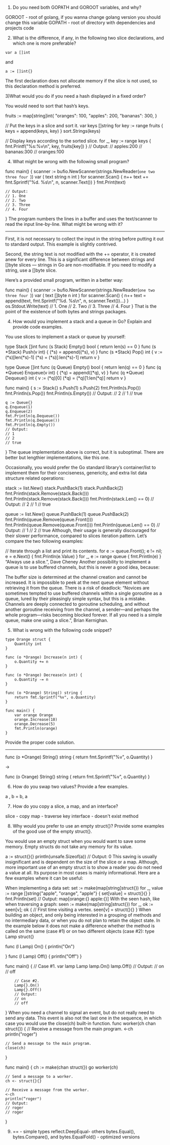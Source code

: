 1) Do you need both GOPATH and GOROOT variables, and why?

GOROOT - root of golang, if you wanna change golang version you should change this variable
GOPATH - root of directory with dependencies and projects code

2) What is the difference, if any, in the following two slice declarations, and which one is more preferable?
```
var a []int
```
and

```
a := []int{}
```

The first declaration does not allocate memory if the slice is not used, so this declaration method is preferred.

3)What would you do if you need a hash displayed in a fixed order?

You would need to sort that hash’s keys.

fruits := map[string]int{
	"oranges": 100,
	"apples":  200,
	"bananas": 300,
}

// Put the keys in a slice and sort it.
var keys []string
for key := range fruits {
	keys = append(keys, key)
}
sort.Strings(keys)

// Display keys according to the sorted slice.
for _, key := range keys {
	fmt.Printf("%s:%v\n", key, fruits[key])
}
// Output:
// apples:200
// bananas:300
// oranges:100

4) What might be wrong with the following small program?

func main() {
	scanner := bufio.NewScanner(strings.NewReader(`one
two
three
four
`))
	var (
		text string
		n    int
	)
	for scanner.Scan() {
		n++
		text += fmt.Sprintf("%d. %s\n", n, scanner.Text())
	}
	fmt.Print(text)

	// Output:
	// 1. One
	// 2. Two
	// 3. Three
	// 4. Four
}
The program numbers the lines in a buffer and uses the text/scanner to read the input line-by-line. What might be wrong with it?


---

First, it is not necessary to collect the input in the string before putting it out to standard output. This example is slightly contrived.

Second, the string text is not modified with the += operator, it is created anew for every line. This is a significant difference between strings and []byte slices — strings in Go are non-modifiable. If you need to modify a string, use a []byte slice.

Here’s a provided small program, written in a better way:

func main() {
	scanner := bufio.NewScanner(strings.NewReader(`one
two
three
four
`))
	var (
		text []byte
		n    int
	)
	for scanner.Scan() {
		n++
		text = append(text, fmt.Sprintf("%d. %s\n", n, scanner.Text())...)
	}
	os.Stdout.Write(text)
	// 1. One
	// 2. Two
	// 3. Three
	// 4. Four
}
That is the point of the existence of both bytes and strings packages.

4) How would you implement a stack and a queue in Go? Explain and provide code examples.

You use slices to implement a stack or queue by yourself:

type Stack []int
func (s Stack) Empty() bool { return len(s) == 0 }
func (s *Stack) Push(v int) { (*s) = append((*s), v) }
func (s *Stack) Pop() int {
	v := (*s)[len(*s)-1]
	(*s) = (*s)[:len(*s)-1]
	return v
}

type Queue []int
func (q Queue) Empty() bool    { return len(q) == 0 }
func (q *Queue) Enqueue(v int) { (*q) = append((*q), v) }
func (q *Queue) Dequeue() int {
	v := (*q)[0]
	(*q) = (*q)[1:len(*q)]
	return v
}

func main() {
	s := Stack{}
	s.Push(1)
	s.Push(2)
	fmt.Println(s.Pop())
	fmt.Println(s.Pop())
	fmt.Println(s.Empty())
	// Output:
	// 2
	// 1
	// true

	q := Queue{}
	q.Enqueue(1)
	q.Enqueue(2)
	fmt.Println(q.Dequeue())
	fmt.Println(q.Dequeue())
	fmt.Println(q.Empty())
	// Output:
	// 1
	// 2
	// true
}
The queue implementation above is correct, but it is suboptimal. There are better but lengthier implementations, like this one.

Occasionally, you would prefer the Go standard library’s container/list to implement them for their conciseness, genericity, and extra list data structure related operations:

stack := list.New()
stack.PushBack(1)
stack.PushBack(2)
fmt.Println(stack.Remove(stack.Back()))
fmt.Println(stack.Remove(stack.Back()))
fmt.Println(stack.Len() == 0)
// Output:
// 2
// 1
// true

queue := list.New()
queue.PushBack(1)
queue.PushBack(2)
fmt.Println(queue.Remove(queue.Front()))
fmt.Println(queue.Remove(queue.Front()))
fmt.Println(queue.Len() == 0)
// Output:
// 1
// 2
// true
Although, their usage is generally discouraged for their slower performance, compared to slices iteration pattern. Let’s compare the two following examples:

// Iterate through a list and print its contents.
for e := queue.Front(); e != nil; e = e.Next() {
    fmt.Println(e.Value)
}
for _, e := range queue {
    fmt.Println(e)
}
“Always use a slice.”, Dave Cheney
Another possibility to implement a queue is to use buffered channels, but this is never a good idea, because:

The buffer size is determined at the channel creation and cannot be increased.
It is impossible to peek at the next queue element without retrieving it from the queue.
There is a risk of deadlock: “Novices are sometimes tempted to use buffered channels within a single goroutine as a queue, lured by their pleasingly simple syntax, but this is a mistake. Channels are deeply connected to goroutine scheduling, and without another goroutine receiving from the channel, a sender—and perhaps the whole program—risks becoming blocked forever. If all you need is a simple queue, make one using a slice.”, Brian Kernighan.

5) What is wrong with the following code snippet?

```
type Orange struct {
	Quantity int
}

func (o *Orange) Increase(n int) {
	o.Quantity += n
}

func (o *Orange) Decrease(n int) {
	o.Quantity -= n
}

func (o *Orange) String() string {
	return fmt.Sprintf("%v", o.Quantity)
}

func main() {
	var orange Orange
	orange.Increase(10)
	orange.Decrease(5)
	fmt.Println(orange)
}
```
Provide the proper code solution.

----

func (o *Orange) String() string {
	return fmt.Sprintf("%v", o.Quantity)
}

-> 

func (o Orange) String() string {
	return fmt.Sprintf("%v", o.Quantity)
}

6) How do you swap two values? Provide a few examples.

a , b = b, a

7) How do you copy a slice, a map, and an interface?

slice - copy
map - traverse key
interface - doesn't exist method

8) Why would you prefer to use an empty struct{}? Provide some examples of the good use of the empty struct{}.

You would use an empty struct when you would want to save some memory. Empty structs do not take any memory for its value.

a := struct{}{}
println(unsafe.Sizeof(a))
// Output: 0
This saving is usually insignificant and is dependent on the size of the slice or a map. Although, more important use of an empty struct is to show a reader you do not need a value at all. Its purpose in most cases is mainly informational. Here are a few examples where it can be useful:

When implementing a data set:
set := make(map[string]struct{})
for _, value := range []string{"apple", "orange", "apple"} {
   set[value] = struct{}{}
}
fmt.Println(set)
// Output: map[orange:{} apple:{}]
With the seen hash, like when traversing a graph:
seen := make(map[string]struct{})
for _, ok := seen[v]; ok {
    // First time visiting a vertex.
    seen[v] = struct{}{}
}
When building an object, and only being interested in a grouping of methods and no intermediary data, or when you do not plan to retain the object state. In the example below it does not make a difference whether the method is called on the same (case #1) or on two different objects (case #2):
type Lamp struct{}

func (l Lamp) On() {
        println("On")

}
func (l Lamp) Off() {
        println("Off")
}

func main() {
       	// Case #1.
       	var lamp Lamp
       	lamp.On()
       	lamp.Off()
       	// Output:
       	// on
       	// off
	
       	// Case #2.
       	Lamp{}.On()
       	Lamp{}.Off()
       	// Output: 
       	// on
       	// off
}
When you need a channel to signal an event, but do not really need to send any data. This event is also not the last one in the sequence, in which case you would use the close(ch) built-in function.
func worker(ch chan struct{}) {
	// Receive a message from the main program.
	<-ch
	println("roger")
	
	// Send a message to the main program.
	close(ch)
}

func main() {
	ch := make(chan struct{})
	go worker(ch)
	
	// Send a message to a worker.
	ch <- struct{}{}
	
	// Receive a message from the worker.
	<-ch
	println(“roger")
	// Output:
	// roger
	// roger
}

9) == - simple types
	reflect.DeepEqual- others
bytes.Equal(), bytes.Compare(), and bytes.EqualFold() - optimized versions